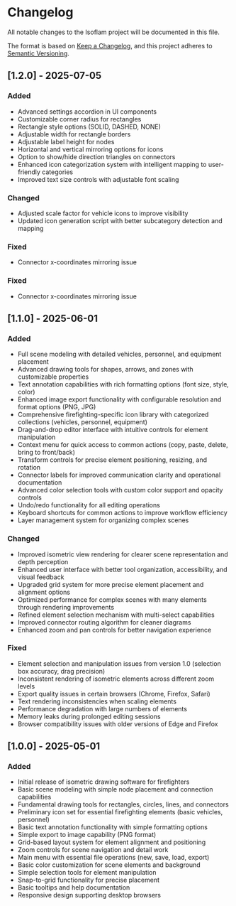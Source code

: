 # Changelog

All notable changes to the Isoflam project will be documented in this file.

The format is based on [Keep a Changelog](https://keepachangelog.com/en/1.0.0/),
and this project adheres to [Semantic Versioning](https://semver.org/spec/v2.0.0.html).

## [1.2.0] - 2025-07-05

### Added
- Advanced settings accordion in UI components
- Customizable corner radius for rectangles
- Rectangle style options (SOLID, DASHED, NONE)
- Adjustable width for rectangle borders
- Adjustable label height for nodes
- Horizontal and vertical mirroring options for icons
- Option to show/hide direction triangles on connectors
- Enhanced icon categorization system with intelligent mapping to user-friendly categories
- Improved text size controls with adjustable font scaling

### Changed
- Adjusted scale factor for vehicle icons to improve visibility
- Updated icon generation script with better subcategory detection and mapping

### Fixed
- Connector x-coordinates mirroring issue

### Fixed
- Connector x-coordinates mirroring issue

## [1.1.0] - 2025-06-01

### Added
- Full scene modeling with detailed vehicles, personnel, and equipment placement
- Advanced drawing tools for shapes, arrows, and zones with customizable properties
- Text annotation capabilities with rich formatting options (font size, style, color)
- Enhanced image export functionality with configurable resolution and format options (PNG, JPG)
- Comprehensive firefighting-specific icon library with categorized collections (vehicles, personnel, equipment)
- Drag-and-drop editor interface with intuitive controls for element manipulation
- Context menu for quick access to common actions (copy, paste, delete, bring to front/back)
- Transform controls for precise element positioning, resizing, and rotation
- Connector labels for improved communication clarity and operational documentation
- Advanced color selection tools with custom color support and opacity controls
- Undo/redo functionality for all editing operations
- Keyboard shortcuts for common actions to improve workflow efficiency
- Layer management system for organizing complex scenes

### Changed
- Improved isometric view rendering for clearer scene representation and depth perception
- Enhanced user interface with better tool organization, accessibility, and visual feedback
- Upgraded grid system for more precise element placement and alignment options
- Optimized performance for complex scenes with many elements through rendering improvements
- Refined element selection mechanism with multi-select capabilities
- Improved connector routing algorithm for cleaner diagrams
- Enhanced zoom and pan controls for better navigation experience

### Fixed
- Element selection and manipulation issues from version 1.0 (selection box accuracy, drag precision)
- Inconsistent rendering of isometric elements across different zoom levels
- Export quality issues in certain browsers (Chrome, Firefox, Safari)
- Text rendering inconsistencies when scaling elements
- Performance degradation with large numbers of elements
- Memory leaks during prolonged editing sessions
- Browser compatibility issues with older versions of Edge and Firefox

## [1.0.0] - 2025-05-01

### Added
- Initial release of isometric drawing software for firefighters
- Basic scene modeling with simple node placement and connection capabilities
- Fundamental drawing tools for rectangles, circles, lines, and connectors
- Preliminary icon set for essential firefighting elements (basic vehicles, personnel)
- Basic text annotation functionality with simple formatting options
- Simple export to image capability (PNG format)
- Grid-based layout system for element alignment and positioning
- Zoom controls for scene navigation and detail work
- Main menu with essential file operations (new, save, load, export)
- Basic color customization for scene elements and background
- Simple selection tools for element manipulation
- Snap-to-grid functionality for precise placement
- Basic tooltips and help documentation
- Responsive design supporting desktop browsers
